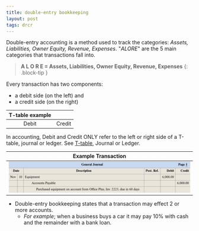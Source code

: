 ```yaml
---
title: double-entry bookkeeping
layout: post
tags: drcr
---
```


Double-entry accounting is a method used to track the categories: *Assets, Liabilities, Owner Equity, Revenue, Expenses*. "*ALORE*" are the 5 main categories that transactions fall into.

> **A L O R E = Assets, Liabilities, Owner Equity, Revenue, Expenses**
{: .block-tip }

Every transaction has two components:
- a debit side (on the left) and 
- a credit side (on the right)

| T-table example ||
|:-------:|:---------:|
| Debit   | Credit    |

In accounting, Debit and Credit ONLY refer to the left or right side of a T-table, journal or ledger. See [T-table](T-table), Journal or Ledger.


| Example Transaction |
|:-----:|
| ![Example Entry](/assets/mc-graw-accounting-course/images/example.journal.entry.png)  |

- Double-entry bookkeeping states that a transaction may effect 2 or more accounts. 
  -  *For example*; when a business buys a car it may pay 10% with cash and the remainder with a bank loan. 
 
